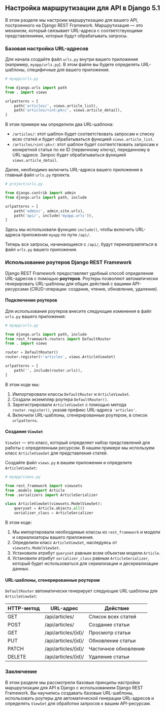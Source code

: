 ## Настройка маршрутизации для API в Django 5.1

В этом разделе мы настроим маршрутизацию для вашего API, построенного на Django REST Framework. Маршрутизация — это механизм, который связывает URL-адреса с соответствующими представлениями, которые будут обрабатывать запросы.

### Базовая настройка URL-адресов

Для начала создайте файл `urls.py` внутри вашего приложения (например, `myapp/urls.py`). В этом файле вы будете определять URL-шаблоны, специфичные для вашего приложения.

```python
# myapp/urls.py

from django.urls import path
from . import views

urlpatterns = [
    path('articles/', views.article_list),
    path('articles/<int:pk>/', views.article_detail),
]
```

В этом примере мы определили два URL-шаблона:

* `/articles/`: этот шаблон будет соответствовать запросам к списку всех статей и будет обрабатываться функцией `views.article_list`.
* `/articles/<int:pk>/`: этот шаблон будет соответствовать запросам к конкретной статье по ее ID (первичному ключу), переданному в URL-адресе. Запрос будет обрабатываться функцией `views.article_detail`.

Далее, необходимо включить URL-адреса вашего приложения в главный файл `urls.py` проекта. 

```python
# project/urls.py

from django.contrib import admin
from django.urls import path, include

urlpatterns = [
    path('admin/', admin.site.urls),
    path('api/', include('myapp.urls')),
]
```

Здесь мы использовали функцию `include()`, чтобы включить URL-адреса приложения `myapp` по пути `/api/`.

Теперь все запросы, начинающиеся с `/api/`, будут перенаправляться в файл `urls.py` вашего приложения.

### Использование роутеров Django REST Framework

Django REST Framework предоставляет удобный способ определения URL-адресов с помощью **роутеров**. Роутеры позволяют автоматически генерировать URL-шаблоны для общих действий с вашими API-ресурсами (CRUD-операции: создание, чтение, обновление, удаление).

#### Подключение роутеров

Для использования роутеров внесите следующие изменения в файл `urls.py` вашего приложения:

```python
# myapp/urls.py

from django.urls import path, include
from rest_framework.routers import DefaultRouter
from . import views

router = DefaultRouter()
router.register(r'articles', views.ArticleViewSet)

urlpatterns = [
    path('', include(router.urls)),
]
```

В этом коде мы:

1. Импортировали классы `DefaultRouter` и `ArticleViewSet`.
2. Создали экземпляр роутера `DefaultRouter()`.
3. Зарегистрировали `ArticleViewSet` с помощью метода `router.register()`, указав префикс URL-адреса `'articles'`.
4. Включили URL-шаблоны, сгенерированные роутером, в список `urlpatterns`.

#### Создание `ViewSet`

`ViewSet` — это класс, который определяет набор представлений для работы с определенным ресурсом. В нашем примере мы используем класс `ArticleViewSet` для представления статей.

Создайте файл `views.py` в вашем приложении и определите `ArticleViewSet`:

```python
# myapp/views.py

from rest_framework import viewsets
from .models import Article
from .serializers import ArticleSerializer

class ArticleViewSet(viewsets.ModelViewSet):
    queryset = Article.objects.all()
    serializer_class = ArticleSerializer
```

В этом коде:

1. Мы импортировали необходимые классы из `rest_framework` и модели и сериализаторы вашего приложения.
2. Определили класс `ArticleViewSet`, наследуясь от `viewsets.ModelViewSet`.
3. Установили атрибут `queryset` равным всем объектам модели `Article`.
4. Установили атрибут `serializer_class` равным `ArticleSerializer`, который будет использоваться для сериализации и десериализации данных.

#### URL-шаблоны, сгенерированные роутером

`DefaultRouter` автоматически генерирует следующие URL-шаблоны для `ArticleViewSet`:

| HTTP-метод | URL-адрес              | Действие           |
|------------|-------------------------|--------------------|
| GET         | /api/articles/         | Список всех статей  |
| POST        | /api/articles/         | Создание статьи     |
| GET         | /api/articles/{id}/     | Просмотр статьи    |
| PUT         | /api/articles/{id}/     | Обновление статьи    |
| PATCH       | /api/articles/{id}/     | Частичное обновление |
| DELETE      | /api/articles/{id}/     | Удаление статьи    |

### Заключение

В этом разделе мы рассмотрели базовые принципы настройки маршрутизации для API в Django с использованием Django REST Framework. Вы научились создавать базовые URL-шаблоны, использовать роутеры для автоматической генерации URL-адресов и определять `ViewSet` для обработки запросов к вашим API-ресурсам. 
